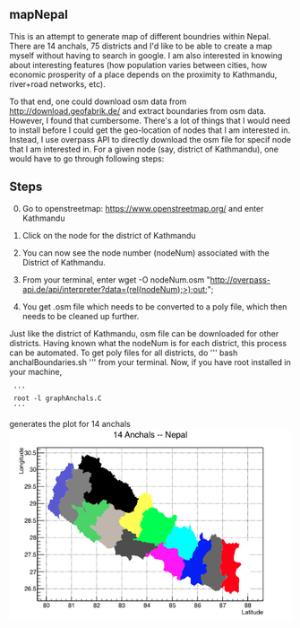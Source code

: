 ## mapNepal
This is an attempt to generate map of different boundries within Nepal. There are 14 anchals, 75 districts and I'd like to be able to create a map myself without having to search in google. I am also interested in knowing about interesting features (how population varies between cities, how economic prosperity of a place depends on the proximity to Kathmandu, river+road networks, etc).


To that end, one could download osm data from http://download.geofabrik.de/ and extract boundaries from osm data. However, I found that cumbersome. There's a lot of things that I would need to install before I could get the geo-location of nodes that I am interested in. Instead, I use overpass API to directly download the osm file for specif node that I am interested in. For a given node (say, district of Kathmandu), one would have to go through following steps:

## Steps

0. Go to openstreetmap: https://www.openstreetmap.org/ and enter Kathmandu

1. Click on the node for the district of Kathmandu

3. You can now see the node number (nodeNum) associated with the District of Kathmandu.

4. From your terminal, enter wget -O nodeNum.osm "http://overpass-api.de/api/interpreter?data=(rel(nodeNum);>);out;";

5. You get .osm file which needs to be converted to a poly file, which then needs to be cleaned up further.


Just like the district of Kathmandu, osm file can be downloaded for other districts. Having known what the nodeNum is for each district, this process can be automated. To get poly files for all districts, do
     '''
      bash anchalBoundaries.sh
     '''
from your terminal. Now, if you have root installed in your machine,

     '''
     root -l graphAnchals.C
     '''
generates the plot for 14 anchals
![](graphAnchals.gif)
